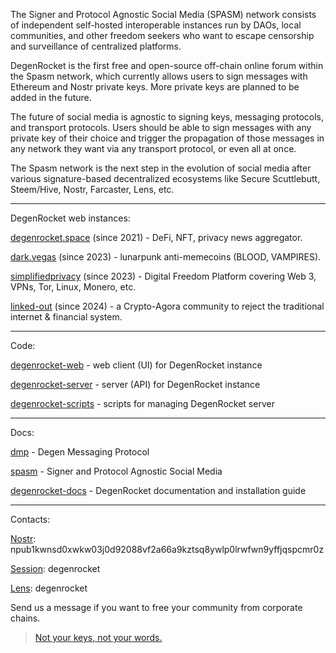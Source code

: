 The Signer and Protocol Agnostic Social Media (SPASM) network consists of independent self-hosted interoperable instances run by DAOs, local communities, and other freedom seekers who want to escape censorship and surveillance of centralized platforms.

DegenRocket is the first free and open-source off-chain online forum within the Spasm network, which currently allows users to sign messages with Ethereum and Nostr private keys. More private keys are planned to be added in the future.

The future of social media is agnostic to signing keys, messaging protocols, and transport protocols. Users should be able to sign messages with any private key of their choice and trigger the propagation of those messages in any network they want via any transport protocol, or even all at once.

The Spasm network is the next step in the evolution of social media after various signature-based decentralized ecosystems like Secure Scuttlebutt, Steem/Hive, Nostr, Farcaster, Lens, etc.

---

DegenRocket web instances:

[degenrocket.space](https://degenrocket.space) (since 2021) - DeFi, NFT, privacy news aggregator.

[dark.vegas](https://dark.vegas) (since 2023) - lunarpunk anti-memecoins (BLOOD, VAMPIRES).

[simplifiedprivacy](https://vid.simplifiedprivacy.com) (since 2023) - Digital Freedom Platform covering Web 3, VPNs, Tor, Linux, Monero, etc.

[linked-out](https://linked-out.me/) (since 2024) - a Crypto-Agora community to reject the traditional internet & financial system.

---

Code:

[degenrocket-web](https://github.com/degenrocket/degenrocket-web) - web client (UI) for DegenRocket instance

[degenrocket-server](https://github.com/degenrocket/degenrocket-server) - server (API) for DegenRocket instance

[degenrocket-scripts](https://github.com/degenrocket/degenrocket-scripts) - scripts for managing DegenRocket server

---

Docs:

[dmp](https://github.com/degenrocket/dmp) - Degen Messaging Protocol

[spasm](https://github.com/degenrocket/spasm) - Signer and Protocol Agnostic Social Media

[degenrocket-docs](https://github.com/degenrocket/degenrocket-docs) - DegenRocket documentation and installation guide

---

Contacts:

[Nostr](https://satellite.earth/@npub1kwnsd0xwkw03j0d92088vf2a66a9kztsq8ywlp0lrwfwn9yffjqspcmr0z): npub1kwnsd0xwkw03j0d92088vf2a66a9kztsq8ywlp0lrwfwn9yffjqspcmr0z

[Session](https://getsession.org/): degenrocket

[Lens](https://hey.xyz/u/degenrocket): degenrocket

Send us a message if you want to free your community from corporate chains.

> [Not your keys, not your words.](https://degenrocket.space/news/0xbd934a01dc3bd9bb18)


